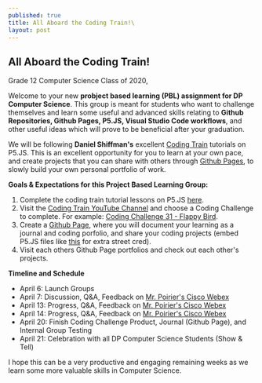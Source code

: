 ```yaml
---
published: true
title: All Aboard the Coding Train!\
layout: post
---
```

## All Aboard the Coding Train!

Grade 12 Computer Science Class of 2020,

Welcome to your new **probject based learning (PBL) assignment for DP Computer Science**. This group is meant for students who want to challenge themselves and learn some useful and advanced skills relating to **Github Repositories, Github Pages, P5.JS, Visual Studio Code workflows**, and other useful ideas which will prove to be beneficial after your graduation.

We will be following **Daniel Shiffman's** excellent [Coding Train](https://thecodingtrain.com) tutorials on P5.JS. This is an excellent opportunity for you to learn at your own pace, and create projects that you can share with others through [Github Pages](https://pages.github.com/), to slowly build your own personal portfolio of work.

**Goals & Expectations for this Project Based Learning Group:**
1. Complete the coding train tutorial lessons on P5.JS [here](https://thecodingtrain.com/beginners/p5js/).
2. Visit the [Coding Train YouTube Channel](https://www.youtube.com/user/shiffman/featured) and choose a Coding Challenge to complete. For example: [Coding Challenge 31 - Flappy Bird](https://www.youtube.com/watch?v=cXgA1d_E-jY).
3. Create a [Github Page](https://pages.github.com/), where you will document your learning as a journal and coding porfolio, and share your coding projects (embed P5.JS files like [this](https://mvpoirier.github.io/compsci/) for extra street cred).
4. Visit each others Github Page portfolios and check out each other's projects.

**Timeline and Schedule**
- April 6: Launch Groups
- April 7: Discussion, Q&A, Feedback on [Mr. Poirier's Cisco Webex](https://abaoman.webex.com/meet/mpoirier)
- April 13: Progress, Q&A, Feedback on [Mr. Poirier's Cisco Webex](https://abaoman.webex.com/meet/mpoirier)
- April 14: Progress, Q&A, Feedback on [Mr. Poirier's Cisco Webex](https://abaoman.webex.com/meet/mpoirier)
- April 20: Finish Coding Challenge Product, Journal (Github Page), and Internal Group Testing
- April 21: Celebration with all DP Computer Science Students (Show & Tell)

I hope this can be a very productive and engaging remaining weeks as we learn some more valuable skills in Computer Science.